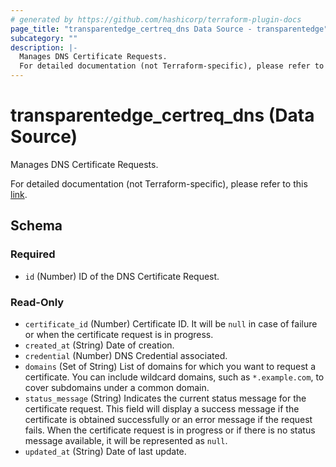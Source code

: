 ```yaml
---
# generated by https://github.com/hashicorp/terraform-plugin-docs
page_title: "transparentedge_certreq_dns Data Source - transparentedge"
subcategory: ""
description: |-
  Manages DNS Certificate Requests.
  For detailed documentation (not Terraform-specific), please refer to this link https://docs.transparentedge.eu/getting-started/dashboard/auto-provisioning/ssl.
---
```


# transparentedge_certreq_dns (Data Source)

Manages DNS Certificate Requests.

For detailed documentation (not Terraform-specific), please refer to this [link](https://docs.transparentedge.eu/getting-started/dashboard/auto-provisioning/ssl).



<!-- schema generated by tfplugindocs -->
## Schema

### Required

- `id` (Number) ID of the DNS Certificate Request.

### Read-Only

- `certificate_id` (Number) Certificate ID. It will be `null` in case of failure or when the certificate request is in progress.
- `created_at` (String) Date of creation.
- `credential` (Number) DNS Credential associated.
- `domains` (Set of String) List of domains for which you want to request a certificate. You can include wildcard domains, such as `*.example.com`, to cover subdomains under a common domain.
- `status_message` (String) Indicates the current status message for the certificate request. This field will display a success message if the certificate is obtained successfully or an error message if the request fails. When the certificate request is in progress or if there is no status message available, it will be represented as `null`.
- `updated_at` (String) Date of last update.
